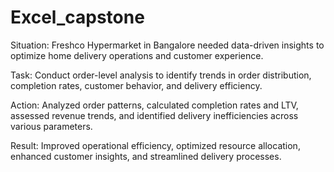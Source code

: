 # Excel_capstone

Situation: Freshco Hypermarket in Bangalore needed data-driven insights to optimize home delivery operations and customer experience.

Task: Conduct order-level analysis to identify trends in order distribution, completion rates, customer behavior, and delivery efficiency.

Action: Analyzed order patterns, calculated completion rates and LTV, assessed revenue trends, and identified delivery inefficiencies across various parameters.

Result: Improved operational efficiency, optimized resource allocation, enhanced customer insights, and streamlined delivery processes.
